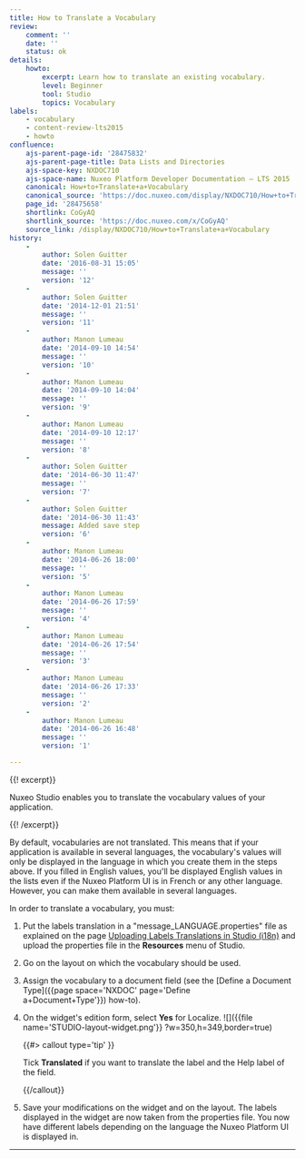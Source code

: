 ```yaml
---
title: How to Translate a Vocabulary
review:
    comment: ''
    date: ''
    status: ok
details:
    howto:
        excerpt: Learn how to translate an existing vocabulary.
        level: Beginner
        tool: Studio
        topics: Vocabulary
labels:
    - vocabulary
    - content-review-lts2015
    - howto
confluence:
    ajs-parent-page-id: '28475832'
    ajs-parent-page-title: Data Lists and Directories
    ajs-space-key: NXDOC710
    ajs-space-name: Nuxeo Platform Developer Documentation — LTS 2015
    canonical: How+to+Translate+a+Vocabulary
    canonical_source: 'https://doc.nuxeo.com/display/NXDOC710/How+to+Translate+a+Vocabulary'
    page_id: '28475658'
    shortlink: CoGyAQ
    shortlink_source: 'https://doc.nuxeo.com/x/CoGyAQ'
    source_link: /display/NXDOC710/How+to+Translate+a+Vocabulary
history:
    - 
        author: Solen Guitter
        date: '2016-08-31 15:05'
        message: ''
        version: '12'
    - 
        author: Solen Guitter
        date: '2014-12-01 21:51'
        message: ''
        version: '11'
    - 
        author: Manon Lumeau
        date: '2014-09-10 14:54'
        message: ''
        version: '10'
    - 
        author: Manon Lumeau
        date: '2014-09-10 14:04'
        message: ''
        version: '9'
    - 
        author: Manon Lumeau
        date: '2014-09-10 12:17'
        message: ''
        version: '8'
    - 
        author: Solen Guitter
        date: '2014-06-30 11:47'
        message: ''
        version: '7'
    - 
        author: Solen Guitter
        date: '2014-06-30 11:43'
        message: Added save step
        version: '6'
    - 
        author: Manon Lumeau
        date: '2014-06-26 18:00'
        message: ''
        version: '5'
    - 
        author: Manon Lumeau
        date: '2014-06-26 17:59'
        message: ''
        version: '4'
    - 
        author: Manon Lumeau
        date: '2014-06-26 17:54'
        message: ''
        version: '3'
    - 
        author: Manon Lumeau
        date: '2014-06-26 17:33'
        message: ''
        version: '2'
    - 
        author: Manon Lumeau
        date: '2014-06-26 16:48'
        message: ''
        version: '1'

---
```

{{! excerpt}}

Nuxeo Studio enables you to translate the vocabulary values of your application.

{{! /excerpt}}

By default, vocabularies are not translated. This means that if your application is available in several languages, the vocabulary's values will only be displayed in the language in which you create them in the steps above. If you filled in English values, you'll be displayed English values in the lists even if the Nuxeo Platform UI is in French or any other language. However, you can make them available in several languages.

In order to translate a vocabulary, you must:

1.  Put the labels translation in a "message_LANGUAGE.properties" file as explained on the page [Uploading Labels Translations in Studio (i18n)](http://doc.nuxeo.com/pages/viewpage.action?pageId=3867532) and upload the properties file in the **Resources** menu of Studio.
2.  Go on the layout on which the vocabulary should be used.
3.  Assign the vocabulary to a document field (see the&nbsp;[Define a Document Type]({{page space='NXDOC' page='Define a+Document+Type'}})&nbsp;how-to).
4.  On the widget's edition form, select **Yes** for Localize.
    ![]({{file name='STUDIO-layout-widget.png'}} ?w=350,h=349,border=true)

    {{#> callout type='tip' }}

    Tick **Translated** if you want to translate the label and the Help label of the field.

    {{/callout}}
5.  Save your modifications on the widget and on the layout.
    The labels displayed in the widget are now taken from the properties file. You now have different labels depending on the language the Nuxeo Platform UI is displayed in.

* * *

&nbsp;